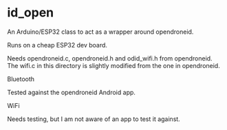 # id_open
An Arduino/ESP32 class to act as a wrapper around opendroneid.

Runs on a cheap ESP32 dev board.

Needs opendroneid.c, opendroneid.h and odid_wifi.h from opendroneid. The wifi.c in this directory is slightly modified from the one in opendroneid.

Bluetooth

Tested against the opendroneid Android app.

WiFi

Needs testing, but I am not aware of an app to test it against.
